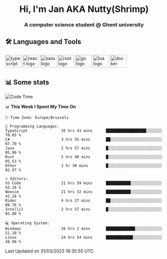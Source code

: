<h1 align="center">Hi, I'm Jan AKA Nutty(Shrimp)</h1>
<h3 align="center">A computer science student @ Ghent university</h3>

<h2 align="left">🛠️ Languages and Tools</h2>

###

<div align="left">
  <img src="https://cdn.jsdelivr.net/gh/devicons/devicon/icons/typescript/typescript-original.svg" height="40" width="52" alt="typescript logo"  />
  <img src="https://cdn.jsdelivr.net/gh/devicons/devicon/icons/react/react-original.svg" height="40" width="52" alt="react logo"  />
  <img src="https://cdn.jsdelivr.net/gh/devicons/devicon/icons/sass/sass-original.svg" height="40" width="52" alt="sass logo"  />
  <img src="https://cdn.jsdelivr.net/gh/devicons/devicon/icons/rust/rust-plain.svg" height="40" width="52" alt="rust logo"  />
  <img src="https://cdn.jsdelivr.net/gh/devicons/devicon/icons/go/go-original.svg" height="40" width="52" alt="go logo"  />
  <img src="https://cdn.jsdelivr.net/gh/devicons/devicon/icons/lua/lua-original.svg" height="40" width="52" alt="lua logo"  />
  <img src="https://cdn.jsdelivr.net/gh/devicons/devicon/icons/docker/docker-original.svg" height="40" width="52" alt="docker logo"  />
</div>

<h2>📊 Some stats</h2>

<!--START_SECTION:waka-->
![Code Time](http://img.shields.io/badge/Code%20Time-2%2C924%20hrs%2027%20mins-blue)

📊 **This Week I Spent My Time On** 

```text
🕑︎ Time Zone: Europe/Brussels

💬 Programming Languages: 
TypeScript               35 hrs 41 mins      ██████████████████░░░░░░░   70.05 % 
C#                       3 hrs 55 mins       ██░░░░░░░░░░░░░░░░░░░░░░░   07.70 % 
Java                     2 hrs 57 mins       █░░░░░░░░░░░░░░░░░░░░░░░░   05.80 % 
Rust                     2 hrs 48 mins       █░░░░░░░░░░░░░░░░░░░░░░░░   05.53 % 
Other                    1 hr 30 mins        █░░░░░░░░░░░░░░░░░░░░░░░░   02.97 % 

🔥 Editors: 
VS Code                  21 hrs 59 mins      ███████████░░░░░░░░░░░░░░   43.16 % 
Neovim                   21 hrs 32 mins      ███████████░░░░░░░░░░░░░░   42.28 % 
Rider                    4 hrs 27 mins       ██░░░░░░░░░░░░░░░░░░░░░░░   08.76 % 
IntelliJ                 2 hrs 57 mins       █░░░░░░░░░░░░░░░░░░░░░░░░   05.80 % 

💻 Operating System: 
Windows                  26 hrs 2 mins       █████████████░░░░░░░░░░░░   51.10 % 
Linux                    24 hrs 54 mins      ████████████░░░░░░░░░░░░░   48.90 % 
```


 Last Updated on 31/03/2023 18:35:55 UTC
<!--END_SECTION:waka-->
